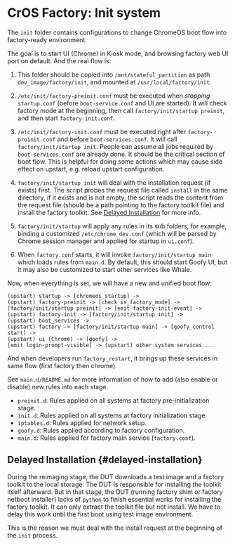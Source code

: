 # CrOS Factory: Init system

The `init` folder contains configurations to change ChromeOS boot flow into
factory-ready environment.

The goal is to start UI (Chrome) in Kiosk mode, and browsing factory web UI
port on default. And the real flow is:

1. This folder should be copied into `/mnt/stateful_partition` as path
   `dev_image/factory/init`, and mounted at `/usr/local/factory/init`.

2. `/etc/init/factory-preinit.conf` must be executed when *stopping*
   `startup.conf` (before `boot-service.conf` and UI are started). It will
   check factory mode at the beginning, then call
   `factory/init/startup preinit`, and then start `factory-init.conf`.

3. `/etc/init/factory-init.conf` must be executed right after
   `factory-preinit.conf` and before `boot-services.conf`. It will call
   `factory/init/startup init`. People can assume all jobs required by
   `boot-services.conf` are already done. It should be the critical section of
   boot flow. This is helpful for doing some actions which may cause side
   effect on upstart, e.g. reload upstart configuration.

4. `factory/init/startup init` will deal with the installation request (if
   exists) first. The script probes the request file called `install` in the
   same directory, if it exists and is not empty, the script reads the content
   from the request file (should be a path pointing to the factory toolkit
   file) and install the factory toolkit.
   See [Delayed Installation](#delayed-installation) for more info.

5. `factory/init/startup` will apply any rules in its sub folders, for example,
   binding a customized `/etc/chrome_dev.conf` (which will be parsed by Chrome
   session manager and applied for startup in `ui.conf`).

6. When `factory.conf` starts, it will invoke `factory/init/startup main`
   which loads rules from `main.d`. By default, this should start Goofy UI, but
   it may also be customized to start other services like Whale.

Now, when everything is set, we will have a new and unified boot flow:

    (upstart) startup -> [chromeos_startup] ->
    (upstart) factory-preinit -> [check is_factory_mode] ->
    [factory/init/startup preinit] -> [emit factory-init-event] ->
    (upstart) factory-init -> [factory/init/startup init] ->
    (upstart) boot_services ->
    (upstart) factory -> [factory/init/startup main] -> [goofy_control start] ->
    (upstart) ui (Chrome) -> [goofy] ->
    [emit login-prompt-visible] -> (upstart) other system services ...

And when developers run `factory_restart`, it brings up these services in same
flow (first factory then chrome).

See `main.d/README.md` for more information of how to add (also enable or
disable) new rules into each stage.

 - `preinit.d`: Rules applied on all systems at factory pre-initialization
   stage.
 - `init.d`: Rules applied on all systems at factory initialization stage.
 - `iptables.d`: Rules applied for network setup.
 - `goofy.d`: Rules applied according to factory configuration.
 - `main.d`: Rules applied for factory main service (`factory.conf`).


## Delayed Installation {#delayed-installation}

During the reimaging stage, the DUT downloads a test image and a factory toolkit
to the local storage. The DUT is responsible for installing the toolkit itself
afterward. But in that stage, the DUT (running factory shim or factory netboot
installer) lacks of `python` to finish essential works for installing the
factory toolkit. It can only extract the toolkit file but not install. We have
to delay this work until the first boot using test image environment.

This is the reason we must deal with the install request at the beginning of the
`init` process.
